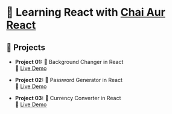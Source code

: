 # 🚀 Learning React with [Chai Aur React](https://www.youtube.com/playlist?list=PLu71SKxNbfoDqgPchmvIsL4hTnJIrtige)

## 📂 Projects
- **Project 01:** 🎨 Background Changer in React  
  🔗 [Live Demo](https://hot-colorchanger.surge.sh/)

- **Project 02:** 🔐 Password Generator in React  
  🔗 [Live Demo](https://hot-password-generator.surge.sh/)
  
- **Project 03:** 💱 Currency Converter in React  
  🔗 [Live Demo](https://hot-currencyconverter.surge.sh/)
